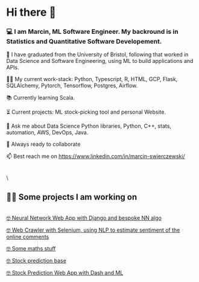 # Hi there 👋

### 💻 I am Marcin, ML Software Engineer. My backround is in Statistics and Quantitative Software Developement. 

🌱 I have graduated from the University of Bristol, following that worked in Data Science and Software Engineering, using ML to build applications and APIs.

👨‍💻 My current work-stack: Python, Typescript, R, HTML, GCP, Flask, SQLAlchemy, Pytorch, Tensorflow, Postgres, Airflow.

📚 Currently learning Scala.

⏳ Current projects: ML stock-picking tool and personal Website.

💬 Ask me about Data Science Python libraries, Python, C++, stats, automation, AWS, DevOps, Java.

🚀 Always ready to collaborate

📫 Best reach me on https://www.linkedin.com/in/marcin-swierczewski/ 
\
\
\
\
## 👨‍🔬 Some projects I am working on

\
[:nerd_face: Neural Network Web App with Django and bespoke NN algo](https://github.com/marcinms7/django-web-app-neural-network)

[:nerd_face: Web Crawler with Selenium, using NLP to estimate sentiment of the online comments](https://github.com/marcinms7/django-webcrawling-nlp-app)

[:nerd_face: Some maths stuff](https://github.com/marcinms7/Machine-Learning)

[:nerd_face: Stock prediction base](https://github.com/marcinms7/ML-Santander-kaggle-competition)

[:nerd_face: Stock Prediction Web App with Dash and ML](https://github.com/marcinms7/stock-predictions)

<!--
**marcinms7/marcinms7** is a ✨ _special_ ✨ repository because its `README.md` (this file) appears on your GitHub profile.

Here are some ideas to get you started:

- 🔭 I’m currently working on ...
- 🌱 I’m currently learning ...
- 👯 I’m looking to collaborate on ...
- 🤔 I’m looking for help with ...
- 💬 Ask me about ...
- 📫 How to reach me: ...
- 😄 Pronouns: ...
- ⚡ Fun fact: ...
-->
